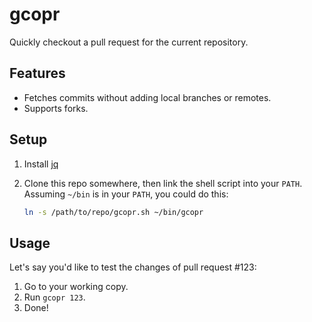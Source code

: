 # gcopr

Quickly checkout a pull request for the current repository.

## Features

- Fetches commits without adding local branches or remotes.
- Supports forks.

## Setup

1. Install [jq](https://stedolan.github.io/jq/)

1. Clone this repo somewhere, then link the shell script into your `PATH`.
   Assuming `~/bin` is in your `PATH`, you could do this:

   ```bash
   ln -s /path/to/repo/gcopr.sh ~/bin/gcopr
   ```

## Usage

Let's say you'd like to test the changes of pull request #123:

1. Go to your working copy.
2. Run `gcopr 123`.
3. Done!
